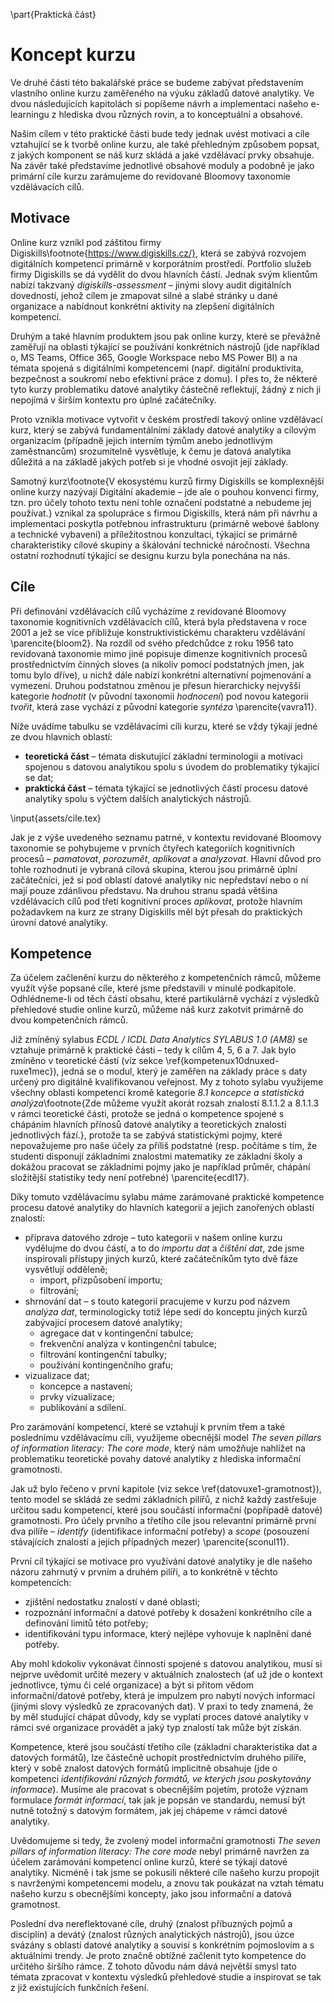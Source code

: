 \part{Praktická část}

# Koncept kurzu

Ve druhé části této bakalářské práce se budeme zabývat představením vlastního online kurzu zaměřeného na výuku základů datové analytiky. Ve dvou následujících kapitolách si popíšeme návrh a implementaci našeho e-learningu z hlediska dvou různých rovin, a to konceptuální a obsahové.

Našim cílem v této praktické části bude tedy jednak uvést motivaci a cíle vztahující se k tvorbě online kurzu, ale také přehledným způsobem popsat, z jakých komponent se náš kurz skládá a jaké vzdělávací prvky obsahuje. Na závěr také představíme jednotlivé obsahové moduly a podobně je jako primární cíle kurzu zarámujeme do revidované Bloomovy taxonomie vzdělávacích cílů.

## Motivace

Online kurz vznikl pod záštitou firmy Digiskills\footnote{https://www.digiskills.cz/}, která se zabývá rozvojem digitálních kompetencí primárně v korporátním prostředí. Portfolio služeb firmy Digiskills se dá vydělit do dvou hlavních částí. Jednak svým klientům nabízí takzvaný *digiskills-assessment* – jinými slovy audit digitálních dovedností, jehož cílem je zmapovat silné a slabé stránky u dané organizace a nabídnout konkrétní aktivity na zlepšení digitálních kompetencí.

Druhým a také hlavním produktem jsou pak online kurzy, které se převážně zaměřují na oblasti týkající se používání konkrétních nástrojů (jde například o, MS Teams, Office 365, Google Workspace nebo MS Power BI) a na témata spojená s digitálními kompetencemi (např. digitální produktivita, bezpečnost a soukromí nebo efektivní práce z domu). I přes to, že některé tyto kurzy problematiku datové analytiky částečně reflektují, žádný z nich ji nepojímá v širším kontextu pro úplné začátečníky.

Proto vznikla motivace vytvořit v českém prostředí takový online vzdělávací kurz, který se zabývá fundamentálními základy datové analytiky a cílovým organizacím (případně jejich interním týmům anebo jednotlivým zaměstnancům) srozumitelně vysvětluje, k čemu je datová analytika důležitá a na základě jakých potřeb si je vhodné osvojit její základy. 

Samotný kurz\footnote{V ekosystému kurzů firmy Digiskills se komplexnější online kurzy nazývají Digitální akademie – jde ale o pouhou konvenci firmy, tzn. pro účely tohoto textu není tohle označení podstatné a nebudeme jej používat.} vznikal za spolupráce s firmou Digiskills, která nám při návrhu a implementaci poskytla potřebnou infrastrukturu (primárně webové šablony a technické vybavení) a příležitostnou konzultaci, týkající se primárně charakteristiky cílové skupiny a škálování technické náročnosti. Všechna ostatní rozhodnutí týkající se designu kurzu byla ponechána na nás.

## Cíle

Při definování vzdělávacích cílů vycházíme z revidované Bloomovy taxonomie kognitivních vzdělávacích cílů, která byla představena v roce 2001 a jež se více přibližuje konstruktivistickému charakteru vzdělávání \parencite{bloom2}. Na rozdíl od svého předchůdce z roku 1956 tato revidovaná taxonomie mimo jiné popisuje dimenze kognitivních procesů prostřednictvím činných sloves (a nikoliv pomocí podstatných jmen, jak tomu bylo dříve), u nichž dále nabízí konkrétní alternativní pojmenování a vymezení. Druhou podstatnou změnou je přesun hierarchicky nejvyšší kategorie *hodnotit* (v původní taxonomii *hodnocení*) pod novou kategorii *tvořit*, která zase vychází z původní kategorie *syntéza* \parencite{vavra11}.

Níže uvádíme tabulku se vzdělávacími cíli kurzu, které se vždy týkají jedné ze dvou hlavních oblastí:

- **teoretická část** – témata diskutující základní terminologii a motivaci spojenou s datovou analytikou spolu s úvodem do problematiky týkající se dat;
- **praktická část** – témata týkající se jednotlivých částí procesu datové analytiky spolu s výčtem dalších analytických nástrojů.

\input{assets/cile.tex}

Jak je z výše uvedeného seznamu patrné, v kontextu revidované Bloomovy taxonomie se pohybujeme v prvních čtyřech kategoriích kognitivních procesů – *pamatovat*, *porozumět*, *aplikovat* a *analyzovat*. Hlavní důvod pro tohle rozhodnutí je vybraná cílová skupina, kterou jsou primárně úplní začátečníci, jež si pod oblastí datové analytiky nic nepředstaví nebo o ní mají pouze zdánlivou představu. Na druhou stranu spadá většina vzdělávacích cílů pod třetí kognitivní proces *aplikovat*, protože hlavním požadavkem na kurz ze strany Digiskills měl být přesah do praktických úrovní datové analytiky.

## Kompetence

Za účelem začlenění kurzu do některého z kompetenčních rámců, můžeme využít výše popsané cíle, které jsme představili v minulé podkapitole. Odhlédneme-li od těch částí obsahu, které partikulárně vychází z výsledků přehledové studie online kurzů, můžeme náš kurz zakotvit primárně do dvou kompetenčních rámců.

Již zmíněný sylabus *ECDL / ICDL Data Analytics SYLABUS 1.0 (AM8)* se vztahuje primárně k praktické části – tedy k cílům 4, 5, 6 a 7. Jak bylo zmíněno v teoretické částí (viz sekce \ref{kompetenux10dnuxed-ruxe1mec}), jedná se o modul, který je zaměřen na základy práce s daty určený pro digitálně kvalifikovanou veřejnost. My z tohoto sylabu využijeme všechny oblasti kompetencí kromě kategorie *8.1 koncepce a statistická analýza*\footnote{Zde můžeme využít akorát rozsah znalostí 8.1.1.2 a 8.1.1.3 v rámci teoretické části, protože se jedná o kompetence spojené s chápáním hlavních přínosů datové analytiky a teoretických znalosti jednotlivých fází.}, protože ta se zabývá statistickými pojmy, které nepovažujeme pro naše účely za příliš podstatné (resp. počítáme s tím, že studenti disponují základními znalostmi matematiky ze základní školy a dokážou pracovat se základními pojmy jako je například průměr, chápání složitější statistiky tedy není potřebné) \parencite{ecdl17}.

Díky tomuto vzdělávacímu sylabu máme zarámované praktické kompetence procesu datové analytiky do hlavních kategorií a jejich zanořených oblastí znalostí:

- příprava datového zdroje – tuto kategorii v našem online kurzu vydělujme do dvou částí, a to do *importu dat* a *čištění dat*, zde jsme inspirovali přístupy jiných kurzů, které začátečníkům tyto dvě fáze vysvětlují odděleně;
	- import, přizpůsobení importu;
	- filtrování;
- shrnování dat – s touto kategorií pracujeme v kurzu pod názvem *analýza dat*, terminologicky totiž lépe sedí do konceptu jiných kurzů zabývající procesem datové analytiky;
	- agregace dat v kontingenční tabulce;
	- frekvenční analýza v kontingenční tabulce;
	- filtrování kontingenční tabulky;
	- používání kontingenčního grafu;
- vizualizace dat;
	- koncepce a nastavení;
	- prvky vizualizace; 
	- publikování a sdílení.

Pro zarámování kompetencí, které se vztahují k prvním třem a také poslednímu vzdělávacímu cíli, využijeme obecnější model *The seven pillars of information literacy: The core mode*, který nám umožňuje nahlížet na problematiku teoretické povahy datové analytiky z hlediska informační gramotnosti.

Jak už bylo řečeno v první kapitole (viz sekce \ref{datovuxe1-gramotnost}), tento model se skládá ze sedmi základních pilířů, z nichž každý zastřešuje určitou sadu kompetencí, které jsou součástí informační (popřípadě datové) gramotnosti. Pro účely prvního a třetího cíle jsou relevantní primárně první dva pilíře – *identify* (identifikace informační potřeby) a *scope* (posouzení stávajících znalostí a jejich případných mezer) \parencite{sconul11}.

První cíl týkající se motivace pro využívání datové analytiky je dle našeho názoru zahrnutý v prvním a druhém pilíři, a to konkrétně v těchto kompetencích:

- zjištění nedostatku znalostí v dané oblasti;
- rozpoznání informační a datové potřeby k dosažení konkrétního cíle a definování limitů této potřeby;
- identifikování typu informace, který nejlépe vyhovuje k naplnění dané potřeby.

Aby mohl kdokoliv vykonávat činnosti spojené s datovou analytikou, musí si nejprve uvědomit určité mezery v aktuálních znalostech (ať už jde o kontext jednotlivce, týmu či celé organizace) a být si přitom vědom informační/datové potřeby, která je impulzem pro nabytí nových informací (jinými slovy výsledků ze zpracovaných dat). V praxi to tedy znamená, že by měl studující chápat důvody, kdy se vyplatí proces datové analytiky v rámci své organizace provádět a jaký typ znalostí tak může být získán.

Kompetence, které jsou součástí třetího cíle (základní charakteristika dat a datových formátů), lze částečně uchopit prostřednictvím druhého pilíře, který v sobě znalost datových formátů implicitně obsahuje (jde o kompetenci *identifikování různých formátů, ve kterých jsou poskytovány informace*). Musíme ale pracovat s obecnějším pojetím, protože význam formulace *formát informací*, tak jak je popsán ve standardu, nemusí být nutně totožný s datovým formátem, jak jej chápeme v rámci datové analytiky. 

Uvědomujeme si tedy, že zvolený model informační gramotnosti *The seven pillars of information literacy: The core mode* nebyl primárně navržen za účelem zarámování kompetencí online kurzů, které se týkají datové analytiky. Nicméně i tak jsme se pokusili některé cíle našeho kurzu propojit s navrženými kompetencemi modelu, a znovu tak poukázat na vztah tématu našeho kurzu s obecnějšími koncepty, jako jsou informační a datová gramotnost.

Poslední dva nereflektované cíle, druhý (znalost příbuzných pojmů a disciplín) a devátý (znalost různých analytických nástrojů), jsou úzce svázány s oblastí datové analytiky a souvisí s konkrétním pojmoslovím a s aktuálními trendy. Je proto značně obtížné začlenit tyto kompetence do určitého širšího rámce. Z tohoto důvodu nám dává největší smysl tato témata zpracovat v kontextu výsledků přehledové studie a inspirovat se tak z již existujících funkčních řešení.